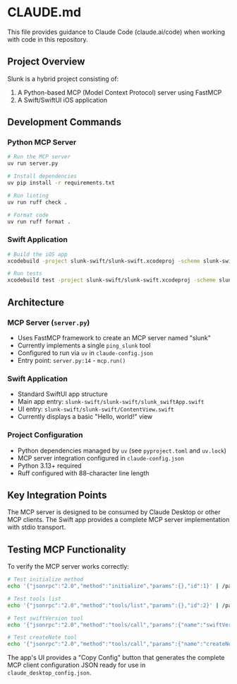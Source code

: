 # CLAUDE.md

This file provides guidance to Claude Code (claude.ai/code) when working with code in this repository.

## Project Overview

Slunk is a hybrid project consisting of:
1. A Python-based MCP (Model Context Protocol) server using FastMCP
2. A Swift/SwiftUI iOS application

## Development Commands

### Python MCP Server

```bash
# Run the MCP server
uv run server.py

# Install dependencies
uv pip install -r requirements.txt

# Run linting
uv run ruff check .

# Format code
uv run ruff format .
```

### Swift Application

```bash
# Build the iOS app
xcodebuild -project slunk-swift/slunk-swift.xcodeproj -scheme slunk-swift build

# Run tests
xcodebuild test -project slunk-swift/slunk-swift.xcodeproj -scheme slunk-swift
```

## Architecture

### MCP Server (`server.py`)
- Uses FastMCP framework to create an MCP server named "slunk"
- Currently implements a single `ping_slunk` tool
- Configured to run via `uv` in `claude-config.json`
- Entry point: `server.py:14` - `mcp.run()`

### Swift Application
- Standard SwiftUI app structure
- Main app entry: `slunk-swift/slunk-swift/slunk_swiftApp.swift`
- UI entry: `slunk-swift/slunk-swift/ContentView.swift`
- Currently displays a basic "Hello, world!" view

### Project Configuration
- Python dependencies managed by `uv` (see `pyproject.toml` and `uv.lock`)
- MCP server integration configured in `claude-config.json`
- Python 3.13+ required
- Ruff configured with 88-character line length

## Key Integration Points

The MCP server is designed to be consumed by Claude Desktop or other MCP clients. The Swift app provides a complete MCP server implementation with stdio transport.

## Testing MCP Functionality

To verify the MCP server works correctly:

```bash
# Test initialize method
echo '{"jsonrpc":"2.0","method":"initialize","params":{},"id":1}' | /path/to/slunk-swift.app/Contents/MacOS/slunk-swift

# Test tools list
echo '{"jsonrpc":"2.0","method":"tools/list","params":{},"id":2}' | /path/to/slunk-swift.app/Contents/MacOS/slunk-swift

# Test swiftVersion tool
echo '{"jsonrpc":"2.0","method":"tools/call","params":{"name":"swiftVersion","arguments":{}},"id":3}' | /path/to/slunk-swift.app/Contents/MacOS/slunk-swift

# Test createNote tool
echo '{"jsonrpc":"2.0","method":"tools/call","params":{"name":"createNote","arguments":{"title":"Test","content":"Hello World"}},"id":4}' | /path/to/slunk-swift.app/Contents/MacOS/slunk-swift
```

The app's UI provides a "Copy Config" button that generates the complete MCP client configuration JSON ready for use in `claude_desktop_config.json`.
